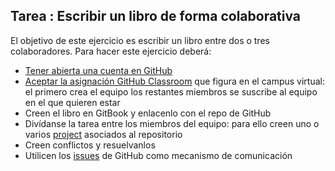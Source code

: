 ## Tarea : Escribir un libro de forma colaborativa

El objetivo de este ejercicio es escribir un libro entre dos o tres colaboradores. Para hacer este ejercicio deberá:

* [Tener abierta una cuenta en GitHub](https://github.com/join?source=header-home)
* [Aceptar la asignación GitHub Classroom](classroom.md##classroomestudiante) que figura en el campus virtual: el primero crea el equipo los restantes miembros se suscribe al equipo en el que quieren estar
* Creen el libro en GitBook y enlacenlo con el repo de GitHub
* Divídanse la tarea entre los miembros del equipo: para ello creen uno o varios [project](githubprojects.md) asociados al repositorio
* Creen conflictos y resuelvanlos 
* Utilicen los [issues]() de GitHub como mecanismo de comunicación


